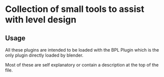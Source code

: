 # Collection of small tools to assist with level design

## Usage
All these plugins are intended to be loaded with the BPL Plugin which is
the only plugin directly loaded by blender.

Most of these are self explanatory or contain a description at the top of the file.